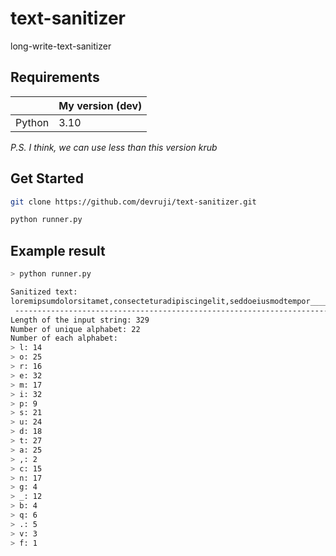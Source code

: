 # text-sanitizer
long-write-text-sanitizer

## Requirements
|                     | My version (dev)           |
|---------------------|----------------------------|
| Python              | 3.10                       |

*P.S. I think, we can use less than this version krub*

## Get Started
```bash
git clone https://github.com/devruji/text-sanitizer.git

python runner.py
```

## Example result
```bash
> python runner.py

Sanitized text: 
loremipsumdolorsitamet,consecteturadipiscingelit,seddoeiusmodtempor____incididuntutlaboreetdoloremagnaaliqua.volutpatblanditaliquametiameratvelitscelerisqueindictumnon.aliquetsagittisidconsecteturpurusutfaucibuspulvinarelementum.sedodiomorbiquiscommodoodioaeneansed____adipiscingdiam.accumsantortorposuere____acutconsequatsemper.
 ----------------------------------------------------------------------------------------------------
Length of the input string: 329
Number of unique alphabet: 22
Number of each alphabet:
> l: 14
> o: 25
> r: 16
> e: 32
> m: 17
> i: 32
> p: 9
> s: 21
> u: 24
> d: 18
> t: 27
> a: 25
> ,: 2
> c: 15
> n: 17
> g: 4
> _: 12
> b: 4
> q: 6
> .: 5
> v: 3
> f: 1
```